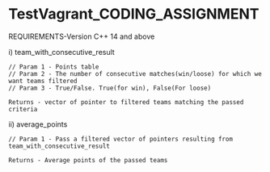 # TestVagrant_CODING_ASSIGNMENT
 REQUIREMENTS-Version C++ 14 and above

i) team_with_consecutive_result

	// Param 1 - Points table
	// Param 2 - The number of consecutive matches(win/loose) for which we want teams filtered
	// Param 3 - True/False. True(for win), False(For loose)

	Returns - vector of pointer to filtered teams matching the passed criteria

ii) average_points 
	
	// Param 1 - Pass a filtered vector of pointers resulting from team_with_consecutive_result
	
	Returns - Average points of the passed teams
